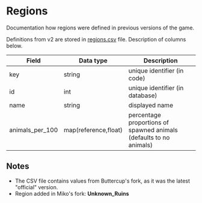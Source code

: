 # Regions

Documentation how regions were defined in previous versions of the game.

Definitions from v2 are stored in [regions.csv](data/regions.csv) file.
Description of columns below.

| Field           | Data type            | Description                                                        |
|-----------------|----------------------|--------------------------------------------------------------------|
| key             | string               | unique identifier (in code)                                        |
| id              | int                  | unique identifier (in database)                                    |
| name            | string               | displayed name                                                     |
| animals_per_100 | map(reference,float) | percentage proportions of spawned animals (defaults to no animals) |

## Notes

- The CSV file contains values from Buttercup's fork,
  as it was the latest "official" version.
- Region added in Miko's fork: **Unknown_Ruins**
